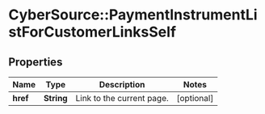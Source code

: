 # CyberSource::PaymentInstrumentListForCustomerLinksSelf

## Properties
Name | Type | Description | Notes
------------ | ------------- | ------------- | -------------
**href** | **String** | Link to the current page.  | [optional] 


